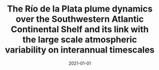 ---
title: "The Río de la Plata plume dynamics over the Southwestern Atlantic Continental Shelf and its link with the large scale atmospheric variability on interannual timescales"
collection: publications
permalink: /publication/2021-01-01-The-Ro-de-la-Plata-plume-dynamics-over-the-Southwestern-Atlantic-Continental-Shelf-and-its-link-with-the-large-scale-atmospheric-variability-on-interannual-timescales
date: 2021-01-01
venue: 'Continental Shelf Research'
paperurl: 'https://www.sciencedirect.com/science/article/abs/pii/S027843432030251X'
citation: ' N. Bodnariuk,  C.G. Simionato,  M. Osman,  M. Saraceno, &quot;The Río de la Plata plume dynamics over the Southwestern Atlantic Continental Shelf and its link with the large scale atmospheric variability on interannual timescales.&quot; Continental Shelf Research, 2021.'
---